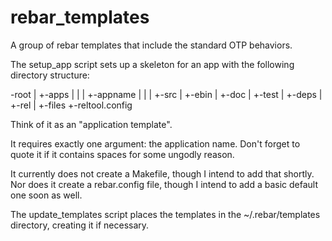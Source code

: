 rebar_templates
===============

A group of rebar templates that include the standard OTP behaviors.

The setup_app script sets up a skeleton for an app with the following directory
structure:

-root
 |
 +-apps
 | |
 | +-appname
 |  |
 |  +-src
 |  +-ebin
 |  +-doc
 |  +-test
 |
 +-deps
 |
 +-rel
   |
   +-files
   +-reltool.config

Think of it as an "application template".

It requires exactly one argument: the application name. Don't forget to quote it
if it contains spaces for some ungodly reason.

It currently does not create a Makefile, though I intend to add that shortly. 
Nor does it create a rebar.config file, though I intend to add a basic default
one soon as well.

The update\_templates script places the templates in the ~/.rebar/templates
directory, creating it if necessary.
